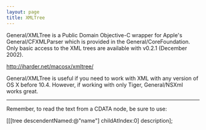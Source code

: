 ```yaml
---
layout: page
title: XMLTree
---
```


General/XMLTree is a Public Domain Objective-C wrapper for Apple's General/CFXMLParser which is provided in the General/CoreFoundation. Only basic access to the XML trees are available with v0.2.1 (December 2002).

http://iharder.net/macosx/xmltree/

General/XMLTree is useful if you need to work with XML with any version of OS X before 10.4. However, if working with only Tiger, General/NSXml works great.

----

Remember, to read the text from a CDATA node, be sure to use:
    
[[[tree  descendentNamed:@"name"] childAtIndex:0] description];

